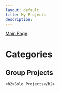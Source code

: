 ```yaml
---
layout: default
title: My Projects
description: 
---
```


<p align="center">

<a href="./index.html" class="btn large">Main Page</a>

</p>

# Categories

## Group Projects

<p align="right">

	<h2>Solo Projects</h2>

</p>

